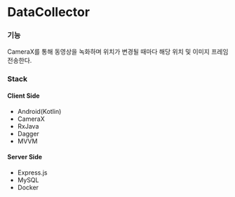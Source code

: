 # DataCollector

### 기능
CameraX를 통해 동영상을 녹화하며 위치가 변경될 때마다 해당 위치 및 이미지 프레임 전송한다.

### Stack
#### Client Side
- Android(Kotlin)
- CameraX
- RxJava
- Dagger
- MVVM

#### Server Side
- Express.js
- MySQL
- Docker
